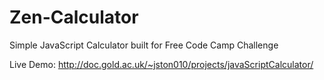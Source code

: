 # Zen-Calculator

Simple JavaScript Calculator built for Free Code Camp Challenge

Live Demo: http://doc.gold.ac.uk/~jston010/projects/javaScriptCalculator/
